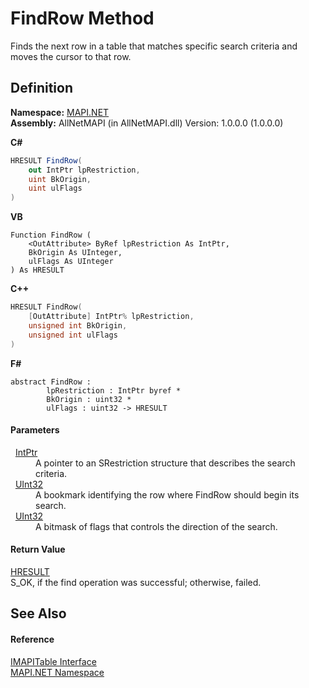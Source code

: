 # FindRow Method


Finds the next row in a table that matches specific search criteria and moves the cursor to that row.



## Definition
**Namespace:** <a href="5bef4637-66f8-16d4-e5f4-4d0da57a1538.md">MAPI.NET</a>  
**Assembly:** AllNetMAPI (in AllNetMAPI.dll) Version: 1.0.0.0 (1.0.0.0)

**C#**
``` C#
HRESULT FindRow(
	out IntPtr lpRestriction,
	uint BkOrigin,
	uint ulFlags
)
```
**VB**
``` VB
Function FindRow ( 
	<OutAttribute> ByRef lpRestriction As IntPtr,
	BkOrigin As UInteger,
	ulFlags As UInteger
) As HRESULT
```
**C++**
``` C++
HRESULT FindRow(
	[OutAttribute] IntPtr% lpRestriction, 
	unsigned int BkOrigin, 
	unsigned int ulFlags
)
```
**F#**
``` F#
abstract FindRow : 
        lpRestriction : IntPtr byref * 
        BkOrigin : uint32 * 
        ulFlags : uint32 -> HRESULT 
```



#### Parameters
<dl><dt>  <a href="https://learn.microsoft.com/dotnet/api/system.intptr" target="_blank" rel="noopener noreferrer">IntPtr</a></dt><dd>A pointer to an SRestriction structure that describes the search criteria.</dd><dt>  <a href="https://learn.microsoft.com/dotnet/api/system.uint32" target="_blank" rel="noopener noreferrer">UInt32</a></dt><dd>A bookmark identifying the row where FindRow should begin its search.</dd><dt>  <a href="https://learn.microsoft.com/dotnet/api/system.uint32" target="_blank" rel="noopener noreferrer">UInt32</a></dt><dd>A bitmask of flags that controls the direction of the search.</dd></dl>

#### Return Value
<a href="50596607-a328-ef10-6ea9-0448fbb7d197.md">HRESULT</a>  
S_OK, if the find operation was successful; otherwise, failed.

## See Also


#### Reference
<a href="06a9b727-f5d6-e992-c936-a2712197dcee.md">IMAPITable Interface</a>  
<a href="5bef4637-66f8-16d4-e5f4-4d0da57a1538.md">MAPI.NET Namespace</a>  
